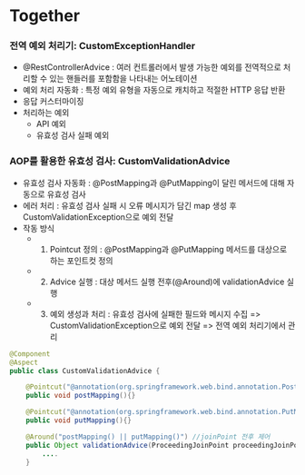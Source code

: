 # Together 


### 전역 예외 처리기: CustomExceptionHandler
- @RestControllerAdvice : 여러 컨트롤러에서 발생 가능한 예외를 전역적으로 처리할 수 있는 핸들러를 포함함을 나타내는 어노테이션
- 예외 처리 자동화 : 특정 예외 유형을 자동으로 캐치하고 적절한 HTTP 응답 반환
- 응답 커스터마이징
- 처리하는 예외
  - API 예외
  - 유효성 검사 실패 예외

### AOP를 활용한 유효성 검사: CustomValidationAdvice
- 유효성 검사 자동화 : @PostMapping과 @PutMapping이 달린 메서드에 대해 자동으로 유효성 검사
- 에러 처리 : 유효성 검사 실패 시 오류 메시지가 담긴 map 생성 후 CustomValidationException으로 예외 전달
- 작동 방식
  - 1) Pointcut 정의 : @PostMapping과 @PutMapping 메서드를 대상으로 하는 포인트컷 정의
  - 2) Advice 실행 : 대상 메서드 실행 전후(@Around)에 validationAdvice 실행
  - 3) 예외 생성과 처리 : 유효성 검사에 실패한 필드와 메시지 수집 => CustomValidationException으로 예외 전달 => 전역 예외 처리기에서 관리
```java
@Component
@Aspect
public class CustomValidationAdvice {

    @Pointcut("@annotation(org.springframework.web.bind.annotation.PostMapping)")
    public void postMapping(){}

    @Pointcut("@annotation(org.springframework.web.bind.annotation.PutMapping)")
    public void putMapping(){}

    @Around("postMapping() || putMapping()") //joinPoint 전후 제어
    public Object validationAdvice(ProceedingJoinPoint proceedingJoinPoint) throws Throwable{
        ....
    }
```

